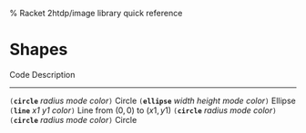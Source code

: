 % Racket 2htdp/image library quick reference

# Shapes

Code                                                    Description
------------------------------------------------------- ------------------------------------------
`(`**`circle`** _radius_ _mode_ _color_`)`              Circle
`(`**`ellipse`** _width_ _height_ _mode_ _color_`)`     Ellipse
`(`**`line`** _x1_ _y1_ _color_`)`                      Line from $(0,0)$ to $(x1, y1)$
`(`**`circle`** _radius_ _mode_ _color_`)`    
`(`**`circle`** _radius_ _mode_ _color_`)`    Circle



